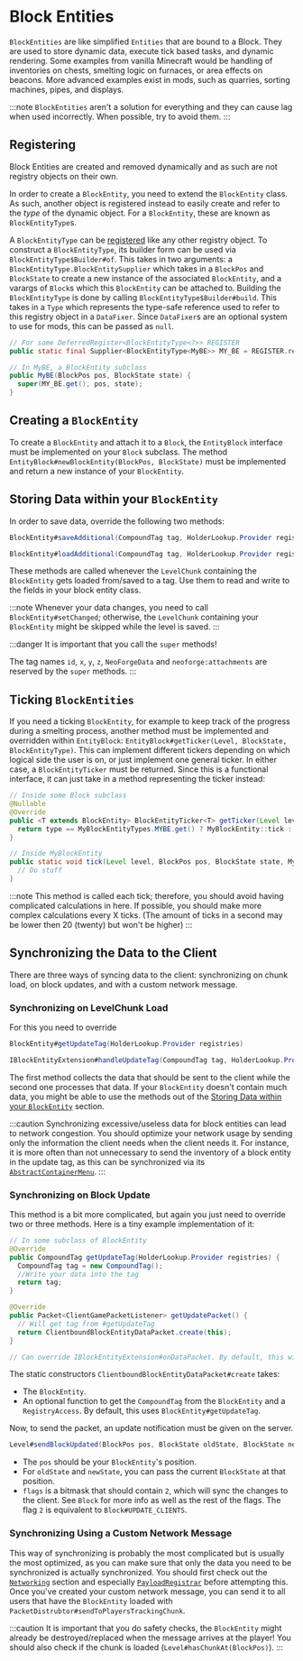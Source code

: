 # Block Entities

`BlockEntities` are like simplified `Entities` that are bound to a Block. They are used to store dynamic data, execute tick based tasks, and dynamic rendering. Some examples from vanilla Minecraft would be handling of inventories on chests, smelting logic on furnaces, or area effects on beacons. More advanced examples exist in mods, such as quarries, sorting machines, pipes, and displays.

:::note
`BlockEntities` aren't a solution for everything and they can cause lag when used incorrectly. When possible, try to avoid them.
:::

## Registering

Block Entities are created and removed dynamically and as such are not registry objects on their own.

In order to create a `BlockEntity`, you need to extend the `BlockEntity` class. As such, another object is registered instead to easily create and refer to the *type* of the dynamic object. For a `BlockEntity`, these are known as `BlockEntityType`s.

A `BlockEntityType` can be [registered][registration] like any other registry object. To construct a `BlockEntityType`, its builder form can be used via `BlockEntityType$Builder#of`. This takes in two arguments: a `BlockEntityType.BlockEntitySupplier` which takes in a `BlockPos` and `BlockState` to create a new instance of the associated `BlockEntity`, and a varargs of `Block`s which this `BlockEntity` can be attached to. Building the `BlockEntityType` is done by calling `BlockEntityType$Builder#build`. This takes in a `Type` which represents the type-safe reference used to refer to this registry object in a `DataFixer`. Since `DataFixer`s are an optional system to use for mods, this can be passed as `null`.

```java
// For some DeferredRegister<BlockEntityType<?>> REGISTER
public static final Supplier<BlockEntityType<MyBE>> MY_BE = REGISTER.register("mybe", () -> BlockEntityType.Builder.of(MyBE::new, validBlocks).build(null));

// In MyBE, a BlockEntity subclass
public MyBE(BlockPos pos, BlockState state) {
  super(MY_BE.get(), pos, state);
}
```

## Creating a `BlockEntity`

To create a `BlockEntity` and attach it to a `Block`, the `EntityBlock` interface must be implemented on your `Block` subclass. The method `EntityBlock#newBlockEntity(BlockPos, BlockState)` must be implemented and return a new instance of your `BlockEntity`.

## Storing Data within your `BlockEntity`

In order to save data, override the following two methods:
```java
BlockEntity#saveAdditional(CompoundTag tag, HolderLookup.Provider registries)

BlockEntity#loadAdditional(CompoundTag tag, HolderLookup.Provider registries)
```
These methods are called whenever the `LevelChunk` containing the `BlockEntity` gets loaded from/saved to a tag.
Use them to read and write to the fields in your block entity class.

:::note
Whenever your data changes, you need to call `BlockEntity#setChanged`; otherwise, the `LevelChunk` containing your `BlockEntity` might be skipped while the level is saved.
:::

:::danger
It is important that you call the `super` methods!

The tag names `id`, `x`, `y`, `z`, `NeoForgeData` and `neoforge:attachments` are reserved by the `super` methods.
:::

## Ticking `BlockEntities`

If you need a ticking `BlockEntity`, for example to keep track of the progress during a smelting process, another method must be implemented and overridden within `EntityBlock`: `EntityBlock#getTicker(Level, BlockState, BlockEntityType)`. This can implement different tickers depending on which logical side the user is on, or just implement one general ticker. In either case, a `BlockEntityTicker` must be returned. Since this is a functional interface, it can just take in a method representing the ticker instead:

```java
// Inside some Block subclass
@Nullable
@Override
public <T extends BlockEntity> BlockEntityTicker<T> getTicker(Level level, BlockState state, BlockEntityType<T> type) {
  return type == MyBlockEntityTypes.MYBE.get() ? MyBlockEntity::tick : null;
}

// Inside MyBlockEntity
public static void tick(Level level, BlockPos pos, BlockState state, MyBlockEntity blockEntity) {
  // Do stuff
}
```

:::note
This method is called each tick; therefore, you should avoid having complicated calculations in here. If possible, you should make more complex calculations every X ticks. (The amount of ticks in a second may be lower then 20 (twenty) but won't be higher)
:::

## Synchronizing the Data to the Client

There are three ways of syncing data to the client: synchronizing on chunk load, on block updates, and with a custom network message.

### Synchronizing on LevelChunk Load

For this you need to override
```java
BlockEntity#getUpdateTag(HolderLookup.Provider registries)

IBlockEntityExtension#handleUpdateTag(CompoundTag tag, HolderLookup.Provider registries)
```

The first method collects the data that should be sent to the client while the second one processes that data. If your `BlockEntity` doesn't contain much data, you might be able to use the methods out of the [Storing Data within your `BlockEntity`][storing-data] section.

:::caution
Synchronizing excessive/useless data for block entities can lead to network congestion. You should optimize your network usage by sending only the information the client needs when the client needs it. For instance, it is more often than not unnecessary to send the inventory of a block entity in the update tag, as this can be synchronized via its [`AbstractContainerMenu`][menu].
:::

### Synchronizing on Block Update

This method is a bit more complicated, but again you just need to override two or three methods. Here is a tiny example implementation of it:

```java
// In some subclass of BlockEntity
@Override
public CompoundTag getUpdateTag(HolderLookup.Provider registries) {
  CompoundTag tag = new CompoundTag();
  //Write your data into the tag
  return tag;
}

@Override
public Packet<ClientGamePacketListener> getUpdatePacket() {
  // Will get tag from #getUpdateTag
  return ClientboundBlockEntityDataPacket.create(this);
}

// Can override IBlockEntityExtension#onDataPacket. By default, this will defer to  BlockEntity#loadWithComponents.
```
The static constructors `ClientboundBlockEntityDataPacket#create` takes:

- The `BlockEntity`.
- An optional function to get the `CompoundTag` from the `BlockEntity` and a `RegistryAccess`. By default, this uses `BlockEntity#getUpdateTag`.

Now, to send the packet, an update notification must be given on the server.

```java
Level#sendBlockUpdated(BlockPos pos, BlockState oldState, BlockState newState, int flags)
```

- The `pos` should be your `BlockEntity`'s position.
- For `oldState` and `newState`, you can pass the current `BlockState` at that position.
- `flags` is a bitmask that should contain `2`, which will sync the changes to the client. See `Block` for more info as well as the rest of the flags. The flag `2` is equivalent to `Block#UPDATE_CLIENTS`.

### Synchronizing Using a Custom Network Message

This way of synchronizing is probably the most complicated but is usually the most optimized, as you can make sure that only the data you need to be synchronized is actually synchronized. You should first check out the [`Networking`][networking] section and especially [`PayloadRegistrar`][payload] before attempting this. Once you've created your custom network message, you can send it to all users that have the `BlockEntity` loaded with `PacketDistrubtor#sendToPlayersTrackingChunk`.

:::caution
It is important that you do safety checks, the `BlockEntity` might already be destroyed/replaced when the message arrives at the player! You should also check if the chunk is loaded (`Level#hasChunkAt(BlockPos)`).
:::

[registration]: ../concepts/registries.md#methods-for-registering
[storing-data]: #storing-data-within-your-blockentity
[menu]: ../gui/menus.md
[networking]: ../networking/index.md
[payload]: ../networking/payload.md
